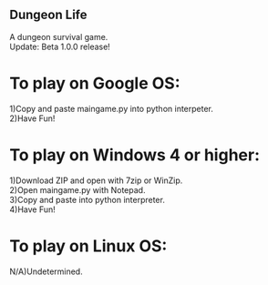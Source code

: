 ## Dungeon Life
A dungeon survival game.  
Update:  Beta 1.0.0 release!
# To play on Google OS:
1)Copy and paste maingame.py into python interpeter.  
2)Have Fun!
# To play on Windows 4 or higher:
1)Download ZIP and open with 7zip or WinZip.  
2)Open maingame.py with Notepad.  
3)Copy and paste into python interpreter.  
4)Have Fun! 
# To play on Linux OS:
N/A)Undetermined.

